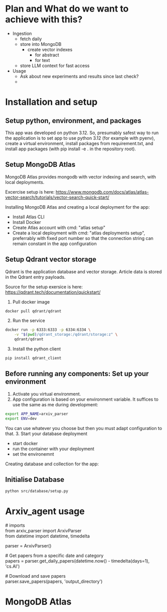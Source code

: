 # Plan and What do we want to achieve with this?
- Ingestion
  - fetch daily
  - store into MongoDB
    - create vector indexes
      - for abstract
      - for text
  - store LLM context for fast access
- Usage
  - Ask about new experiments and results since last check?
  - 

# Installation and setup

## Setup python, environment, and packages

This app was developed on python 3.12. So, presumably safest way to run the application is to set app to use python 3.12
(for example with pyenv), create a virtual environment, install packages from requirement.txt, and install app packages
(with pip install -e . in the repository root).

## Setup MongoDB Atlas
MongoDB Atlas provides mongodb with vector indexing and search, with local deployments.

Excercise setup is here: https://www.mongodb.com/docs/atlas/atlas-vector-search/tutorials/vector-search-quick-start/

Installing MongoDB Atlas and creating a local deployment for the app:
- Install Atlas CLI
- Install Docker
- Create Atlas account with cmd: "atlas setup"
- Create a local deployment with cmd: "atlas deployments setup", preferrably with fixed port number so that the 
connection string can remain constant in the app configuration

## Setup Qdrant vector storage

Qdrant is the application database and vector storage. Article data is stored in the Qdrant entry payloads.

Source for the setup exersice is here: https://qdrant.tech/documentation/quickstart/

1. Pull docker image
```bash
docker pull qdrant/qdrant
```
2. Run the service
```bash
docker run -p 6333:6333 -p 6334:6334 \
    -v "$(pwd)/qdrant_storage:/qdrant/storage:z" \
    qdrant/qdrant
```
3. Install the python client
```bash
pip install qdrant_client
```

## Before running any components: Set up your environment
1. Activate you virtual environment.
2. App configuration is based on your environment variable. It suffices to use the same as me during development:
``` bash
export APP_NAME=arxiv_parser
export ENV=dev
```
You can use whatever you choose but then you must adapt configuration to that.
3. Start your database deployment
- start docker
- run the container with your deployment
- set the environemnt

Creating database and collection for the app:

## Initialise Database
```bash
python src/database/setup.py
```

# Arxiv_agent usage

\# imports\
from arxiv_parser import ArxivParser\
from datetime import datetime, timedelta

parser = ArxivParser()

\# Get papers from a specific date and category\
papers = parser.get_daily_papers(datetime.now() - timedelta(days=1), 'cs.AI')

\# Download and save papers\
parser.save_papers(papers, 'output_directory')

# MongoDB Atlas
